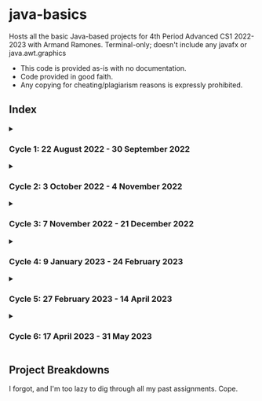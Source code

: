 # java-basics
Hosts all the basic Java-based projects for 4th Period Advanced CS1 2022-2023 with Armand Ramones. Terminal-only; doesn't include any javafx or java.awt.graphics
* This code is provided as-is with no documentation. 
* Code provided in good faith. 
* Any copying for cheating/plagiarism reasons is expressly prohibited.

## Index

<details><summary>

### Cycle 1: 22 August 2022 - 30 September 2022

</summary>

```
├───08.23.2022_first
├───08.24.2022_second
├───08.29.2022_third
├───08.31.2022_Heron
├───08.31.2022_LinearMotion
├───09.06.2022_Primitive
├───09.07.2022_Variables
├───09.26.2022_Contact
├───09.26.2022_StringBasics
├───09.27.2022_Verification
└───09.30.2022_StringFormat
```

</details>
<details><summary>

### Cycle 2: 3 October 2022 - 4 November 2022

</summary>

```
├───10.03.2022_ExceptionalParsing
├───10.14.2022_BOS
├───10.14.2022_OddEven
├───10.17.2022_distance
├───10.18.2022_Pass
├───10.19.2022_stringEnd
├───10.21.2022_BMI
├───10.24.2022_factorial
├───10.24.2022_SumInt
├───10.25.2022_methods101
├───10.26.2022_coordinates
└───10.26.2022_coordinatesWhile
```

</details>
<details><summary>

### Cycle 3: 7 November 2022 - 21 December 2022

</summary>

```
├───12.01.2022_myFirstClass
└───12.09.2022_DogHouse
```

</details>
<details><summary>

### Cycle 4: 9 January 2023 - 24 February 2023

</summary>

```
├───02.21.2023_Arrays
└───02.24.2023_RomanNumerals
```

</details>
<details><summary>

### Cycle 5: 27 February 2023 - 14 April 2023

</summary>

```
├───02.27.2023_LineCounter
├───02.28.2023_LineTotal
├───03.01.2023_AverageLine
├───03.01.2023_LineBreaker
├───03.01.2023_OddEvenCounter
└───03.03.2023_DogFood
```

</details>
<details><summary>

### Cycle 6: 17 April 2023 - 31 May 2023

</summary>

```
├───05.02.2023_Wxy
├───05.03.2023_WordEx
├───05.04.2023_MixedUp
├───05.08.2023_MixedUp
├───05.10.2023_Alpha
├───05.17.2023_OddEvenSum
├───05.18.2023_Search
└───05.19.2023_Merge
```

</details>

## Project Breakdowns
I forgot, and I'm too lazy to dig through all my past assignments. Cope.
